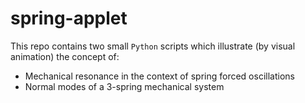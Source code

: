 # spring-applet

This repo contains two small `Python` scripts which illustrate (by visual animation) the concept of:
- Mechanical resonance in the context of spring forced oscillations
- Normal modes of a 3-spring mechanical system
